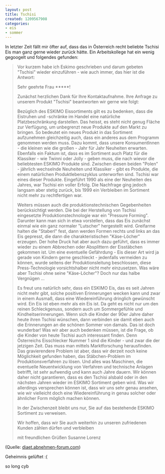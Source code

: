```yaml
---
layout: post
title: Tschisi
created: 1209567908
categories:
- eis
- sommer
---
```


In letzter Zeit fällt mir öfter auf, dass das in Österreich recht beliebte Tschisi Eis man ganz gerne wieder zurück hätte. Ein Arbeitskollege hat ein wenig gegoogelt und folgendes gefunden:

> Vor kurzem habe ich Eskimo geschrieben und darum gebeten "Tschisi" wieder einzuführen - wie auch immer, das hier ist die Antwort:
>
> Sehr geehrte Frau *****!
>
> Zunächst herzlichen Dank für Ihre Kontaktaufnahme. Ihre Anfrage zu unserem Produkt "Tschisi" beantworten wir gerne wie folgt:
>
> Bezüglich des ESKIMO Eissortiments gilt es zu bedenken, dass die Eistruhen und -schränke im Handel eine natürliche Platzbeschränkung darstellen. Das heisst, es steht nicht genug Fläche zur Verfügung, um unbegrenzt neue Produkte auf den Markt zu bringen. So bedeutet ein neues Produkt in das Sortiment aufzunehmen gleichzeitig auch, dass ein anderes aus dem Programm genommen werden muss. Dazu kommt, dass unsere KonsumentInnen - die kleinen wie die großen - Jahr für Jahr Neuheiten erwarten. Ebenfalls ein Faktum ist, dass es im Sortiment auch Platz für die Klassiker - wie Twinni oder Jolly - geben muss, die nach wievor die beliebtesten ESKIMO Produkte sind. Zwischen diesen beiden "Polen" - jährlich wechselnde Neuheiten und Klassiker - gibt es Produkte, die einem natürlichen Produktlebenszyklus unterworfen sind. Tschisi war eines dieser Produkte. Eingeführt 1990 als eine der Neuheiten des Jahres, war Tschisi ein voller Erfolg. Die Nachfrage ging jedoch langsam aber stetig zurück, bis 1999 ein Verbleiben im Sortiment nicht mehr zu rechtfertigen war.
>
> Weiters müssen auch die produktionstechnischen Gegebenheiten berücksichtigt werden. Die bei der Herstellung von Tschisi eingesetzte Produktionstechnologie war ein "Pressure Forming". Darunter kann man sich in etwa vorstellen, dass das Eis zunächst einmal wie ein ganz normaler "Lutscher" hergestellt wird. Greifarme halten die "Staberl" fest, dann werden Formen rechts und links an das Eis gepresst, die dann die charakteristischen "Käse-Löcher" erzeugen. Der hohe Druck hat aber auch dazu geführt, dass es immer wieder zu einem Abbrechen oder Absplittern der Eisstäbchen gekommen ist. Um eine eventuelle Gefährdung - Eis dieser Art wird ja gerade von Kindern gerne geschleckt - jedenfalls vermeiden zu können, wurde seitens der Produktionsleitung beschlossen, diese Press-Technologie vorsichtshalber nicht mehr einzusetzen. Was wäre aber Tschisi ohne seine "Käse-Löcher"? Doch nur das halbe Vergnügen ...
>
> Es freut uns natürlich sehr, dass ein ESKIMO Eis, das es seit Jahren nicht mehr gibt, solche positiven Erinnerungen wecken kann und zwar in einem Ausmaß, dass eine Wiedereinführung dringlich gewünscht wird. Ein Eis ist eben mehr als ein Eis ist. Da geht es nicht nur um den reinen Schleckgenuss, sondern auch um Sommergefühle und Kindheitserinnerungen. Wenn sich die Kinder der 90er Jahre daher heute ihren Tschisi wünschen, dann verbinden sie damit eben auch die Erinnerungen an die schönen Sommer von damals. Das ist doch wunderbar! Was wir aber auch bedenken müssen, ist die Frage, ob die Kinder von heute Tschisi auch interessant finden. Denn Österreichs Eisschlecker Nummer 1 sind die Kinder - und zwar die der jetzigen Zeit. Das muss man mittels Marktforschung herausfinden. Das gravierendere Problem ist aber, dass wir derzeit noch keine Möglichkeit gefunden haben, das Stäbchen-Problem im Produktionsverfahren zu lösen. Und alles was Maschinen, die eventuelle Neuentwicklung von Verfahren und technische Anlagen betrifft, ist sehr aufwendig und kann auch Jahre dauern. Wir können daher nicht garantieren, dass es den Tschisi alsbald oder in den nächsten Jahren wieder im ESKIMO Sortiment geben wird. Was wir allerdings versprechen können ist, dass wir uns sehr genau ansehen, wie wir vielleicht doch eine Wiedereinführung in genau solcher oder ähnlicher Form möglich machen können.
>
> In der Zwischenzeit bleibt uns nur, Sie auf das bestehende ESKIMO Sortiment zu verweisen.
>
> Wir hoffen, dass wir Sie auch weiterhin zu unseren zufriedenen Kunden zählen dürfen und verbleiben
>
> mit freundlichen Grüßen
> Susanne Lorenz

(Quelle: [diaet.abnehmen-forum.com](http://diaet.abnehmen-forum.com/naehrwerte-und-sonstiges/45262-tschisi-eis-von-eskimo-3.html#post744195))

Geheimnis gelüftet :(

so long
cyb
